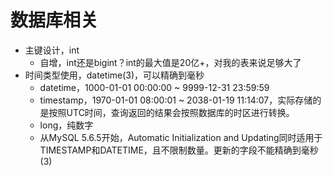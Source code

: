 # 数据库相关

- 主键设计，int
  - 自增，int还是bigint？int的最大值是20亿+，对我的表来说足够大了
- 时间类型使用，datetime(3)，可以精确到毫秒
  - datetime，1000-01-01 00:00:00 ~ 9999-12-31 23:59:59
  - timestamp，1970-01-01 08:00:01 ~ 2038-01-19 11:14:07，实际存储的是按照UTC时间，查询返回的结果会按照数据库的时区进行转换。
  - long，纯数字
  - 从MySQL 5.6.5开始，Automatic Initialization and Updating同时适用于TIMESTAMP和DATETIME，且不限制数量。更新的字段不能精确到毫秒(3)
